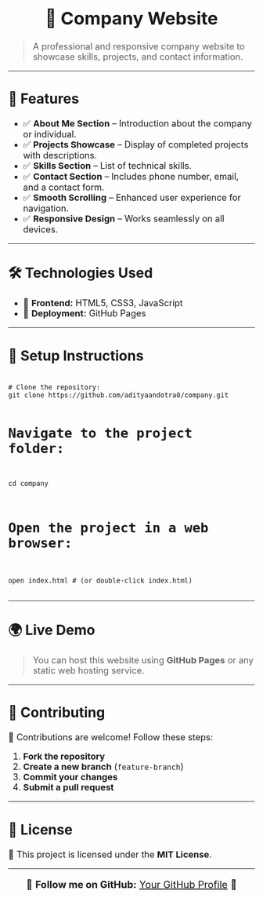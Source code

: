 <h1 align="center" style="font-size: 36px;">📌 Company Website</h1>

<blockquote style="font-size: 18px;">A professional and responsive company website to showcase skills, projects, and contact information.</blockquote>

<hr>

<h2 style="font-size: 28px;">🚀 Features</h2>
<ul style="font-size: 18px;">
<li>✅ <strong>About Me Section</strong> – Introduction about the company or individual.</li>
<li>✅ <strong>Projects Showcase</strong> – Display of completed projects with descriptions.</li>
<li>✅ <strong>Skills Section</strong> – List of technical skills.</li>
<li>✅ <strong>Contact Section</strong> – Includes phone number, email, and a contact form.</li>
<li>✅ <strong>Smooth Scrolling</strong> – Enhanced user experience for navigation.</li>
<li>✅ <strong>Responsive Design</strong> – Works seamlessly on all devices.</li>
</ul>

<hr>

<h2 style="font-size: 28px;">🛠 Technologies Used</h2>
<ul style="font-size: 18px;">
<li>🔹 <strong>Frontend:</strong> HTML5, CSS3, JavaScript</li>
<li>🔹 <strong>Deployment:</strong> GitHub Pages</li>
</ul>

<hr>

<h2 style="font-size: 28px;">📂 Setup Instructions</h2>
<pre style="font-size: 16px;">
<code>
# Clone the repository:
git clone https://github.com/adityaandotra0/company.git

# Navigate to the project folder:
cd company

# Open the project in a web browser:
open index.html  # (or double-click index.html)
</code>
</pre>

<hr>

<h2 style="font-size: 28px;">🌍 Live Demo</h2>
<blockquote style="font-size: 18px;">You can host this website using <strong>GitHub Pages</strong> or any static web hosting service.</blockquote>

<hr>

<h2 style="font-size: 28px;">🤝 Contributing</h2>
<p style="font-size: 18px;">🙌 Contributions are welcome! Follow these steps:</p>
<ol style="font-size: 18px;">
<li><strong>Fork the repository</strong></li>
<li><strong>Create a new branch</strong> (<code>feature-branch</code>)</li>
<li><strong>Commit your changes</strong></li>
<li><strong>Submit a pull request</strong></li>
</ol>

<hr>

<h2 style="font-size: 28px;">📜 License</h2>
<p style="font-size: 18px;">📄 This project is licensed under the <strong>MIT License</strong>.</p>

<hr>

<p align="center" style="font-size: 20px;">🔗 <strong>Follow me on GitHub:</strong> <a href="https://github.com/adityaandotra0">Your GitHub Profile</a> 🚀</p>
